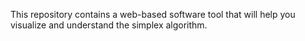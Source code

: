 This repository contains a web-based software tool that will help you visualize and understand the simplex algorithm.
